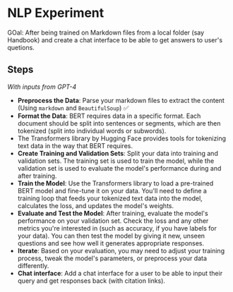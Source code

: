 # NLP Experiment
GOal: After being trained on Markdown files from a local folder (say Handbook) and create a chat interface to be able to get answers to user's quetions.

## Steps
_With inputs from GPT-4_

- **Preprocess the Data**: Parse your markdown files to extract the content (Using `markdown` and `BeautifulSoup`) ✅
- **Format the Data**: BERT requires data in a specific format. Each document should be split into sentences or segments, which are then tokenized (split into individual words or subwords).
-   The Transformers library by Hugging Face provides tools for tokenizing text data in the way that BERT requires.
- **Create Training and Validation Sets**: Split your data into training and validation sets. The training set is used to train the model, while the validation set is used to evaluate the model's performance during and after training.
- **Train the Model**: Use the Transformers library to load a pre-trained BERT model and fine-tune it on your data. You'll need to define a training loop that feeds your tokenized text data into the model, calculates the loss, and updates the model's weights.
- **Evaluate and Test the Model**: After training, evaluate the model's performance on your validation set. Check the loss and any other metrics you're interested in (such as accuracy, if you have labels for your data). You can then test the model by giving it new, unseen questions and see how well it generates appropriate responses.
- **Iterate**: Based on your evaluation, you may need to adjust your training process, tweak the model's parameters, or preprocess your data differently.
- **Chat interface**: Add a chat interface for a user to be able to input their query and get responses back (with citation links).
